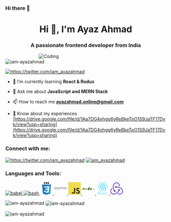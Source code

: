 ### Hi there 👋

<!--
**iam-ayazahmad/iam-ayazahmad** is a ✨ _special_ ✨ repository because its `README.md` (this file) appears on your GitHub profile.

Here are some ideas to get you started:

- 🔭 I’m currently working on ...
- 🌱 I’m currently learning ...
- 👯 I’m looking to collaborate on ...
- 🤔 I’m looking for help with ...
- 💬 Ask me about ...
- 📫 How to reach me: ...
- 😄 Pronouns: ...
- ⚡ Fun fact: ...
-->
<h1 align="center">Hi 👋, I'm Ayaz Ahmad</h1>
<h3 align="center">A passionate frontend developer from India</h3>
<img  align="right" alt="Coding" width="400" src="https://cdn.dribbble.com/users/1162077/screenshots/3848914/programmer.gif"/>

<p align="left"> <img src="https://komarev.com/ghpvc/?username=iam-ayazahmad&label=Profile%20views&color=0e75b6&style=flat" alt="iam-ayazahmad" /> </p>

<p align="left"> <a href="https://twitter.com/https://twitter.com/iam_ayazahmad" target="blank"><img src="https://img.shields.io/twitter/follow/https://twitter.com/iam_ayazahmad?logo=twitter&style=for-the-badge" alt="https://twitter.com/iam_ayazahmad" /></a> </p>

- 🌱 I’m currently learning **React & Redux**

- 💬 Ask me about **JavaScript and MERN Stack**

- 📫 How to reach me **ayazahmad.online@gmail.com**

- 📄 Know about my experiences [https://drive.google.com/file/d/1Aa7DG4xhgg6yReBkeTpO1S9JaTF17Dvk/view?usp=sharing](https://drive.google.com/file/d/1Aa7DG4xhgg6yReBkeTpO1S9JaTF17Dvk/view?usp=sharing)

<h3 align="left">Connect with me:</h3>
<p align="left">
<a href="https://twitter.com/https://twitter.com/iam_ayazahmad" target="blank"><img align="center" src="https://raw.githubusercontent.com/rahuldkjain/github-profile-readme-generator/master/src/images/icons/Social/twitter.svg" alt="https://twitter.com/iam_ayazahmad" height="30" width="40" /></a>
<a href="https://linkedin.com/in/iam_ayazahmad" target="blank"><img align="center" src="https://raw.githubusercontent.com/rahuldkjain/github-profile-readme-generator/master/src/images/icons/Social/linked-in-alt.svg" alt="iam_ayazahmad" height="30" width="40" /></a>
</p>

<h3 align="left">Languages and Tools:</h3>
<p align="left"> <a href="https://babeljs.io/" target="_blank" rel="noreferrer"> <img src="https://www.vectorlogo.zone/logos/babeljs/babeljs-icon.svg" alt="babel" width="40" height="40"/> </a> <a href="https://www.gnu.org/software/bash/" target="_blank" rel="noreferrer"> <img src="https://www.vectorlogo.zone/logos/gnu_bash/gnu_bash-icon.svg" alt="bash" width="40" height="40"/> </a> <a href="https://www.w3schools.com/css/" target="_blank" rel="noreferrer"> <img src="https://raw.githubusercontent.com/devicons/devicon/master/icons/css3/css3-original-wordmark.svg" alt="css3" width="40" height="40"/> </a> <a href="https://expressjs.com" target="_blank" rel="noreferrer"> <img src="https://raw.githubusercontent.com/devicons/devicon/master/icons/express/express-original-wordmark.svg" alt="express" width="40" height="40"/> </a> <a href="https://developer.mozilla.org/en-US/docs/Web/JavaScript" target="_blank" rel="noreferrer"> <img src="https://raw.githubusercontent.com/devicons/devicon/master/icons/javascript/javascript-original.svg" alt="javascript" width="40" height="40"/> </a> <a href="https://nodejs.org" target="_blank" rel="noreferrer"> <img src="https://raw.githubusercontent.com/devicons/devicon/master/icons/nodejs/nodejs-original-wordmark.svg" alt="nodejs" width="40" height="40"/> </a> <a href="https://reactjs.org/" target="_blank" rel="noreferrer"> <img src="https://raw.githubusercontent.com/devicons/devicon/master/icons/react/react-original-wordmark.svg" alt="react" width="40" height="40"/> </a> <a href="https://redux.js.org" target="_blank" rel="noreferrer"> <img src="https://raw.githubusercontent.com/devicons/devicon/master/icons/redux/redux-original.svg" alt="redux" width="40" height="40"/> </a> </p>

<p><img align="left" src="https://github-readme-stats.vercel.app/api/top-langs?username=iam-ayazahmad&show_icons=true&locale=en&layout=compact" alt="iam-ayazahmad" /></p>

<p>&nbsp;<img align="center" src="https://github-readme-stats.vercel.app/api?username=iam-ayazahmad&show_icons=true&locale=en" alt="iam-ayazahmad" /></p>

<p><img align="center" src="https://github-readme-streak-stats.herokuapp.com/?user=iam-ayazahmad&" alt="iam-ayazahmad" /></p>
